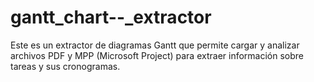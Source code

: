 # gantt_chart--_extractor
 Este es un extractor de diagramas Gantt que permite cargar y analizar archivos PDF y MPP (Microsoft Project) para extraer información sobre tareas y sus cronogramas.

